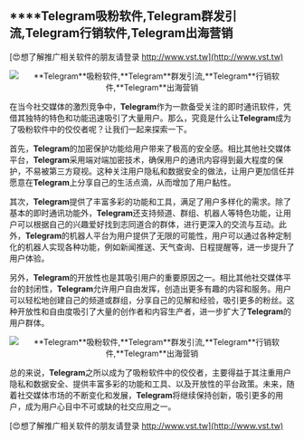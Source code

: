## ****Telegram**吸粉软件,**Telegram**群发引流,**Telegram**行销软件,**Telegram**出海营销**

[😍想了解推广相关软件的朋友请登录 http://www.vst.tw](http://www.vst.tw)

 <center><img src="https://vst.tw/MP4/tuiguang/png/0.png" alt="**Telegram**吸粉软件,**Telegram**群发引流,**Telegram**行销软件,**Telegram**出海营销"></center>

在当今社交媒体的激烈竞争中，**Telegram**作为一款备受关注的即时通讯软件，凭借其独特的特色和功能迅速吸引了大量用户。那么，究竟是什么让**Telegram**成为了吸粉软件中的佼佼者呢？让我们一起来探索一下。

首先，**Telegram**的加密保护功能给用户带来了极高的安全感。相比其他社交媒体平台，**Telegram**采用端对端加密技术，确保用户的通讯内容得到最大程度的保护，不易被第三方窥视。这种关注用户隐私和数据安全的做法，让用户更加信任并愿意在**Telegram**上分享自己的生活点滴，从而增加了用户黏性。

其次，**Telegram**提供了丰富多彩的功能和工具，满足了用户多样化的需求。除了基本的即时通讯功能外，**Telegram**还支持频道、群组、机器人等特色功能，让用户可以根据自己的兴趣爱好找到志同道合的群体，进行更深入的交流与互动。此外，**Telegram**的机器人平台为用户提供了无限的可能性，用户可以通过各种定制化的机器人实现各种功能，例如新闻推送、天气查询、日程提醒等，进一步提升了用户体验。

另外，**Telegram**的开放性也是其吸引用户的重要原因之一。相比其他社交媒体平台的封闭性，**Telegram**允许用户自由发挥，创造出更多有趣的内容和服务。用户可以轻松地创建自己的频道或群组，分享自己的见解和经验，吸引更多的粉丝。这种开放性和自由度吸引了大量的创作者和内容生产者，进一步扩大了**Telegram**的用户群体。

 <center><img src="https://vst.tw/MP4/tuiguang/png/5.png" alt="**Telegram**吸粉软件,**Telegram**群发引流,**Telegram**行销软件,**Telegram**出海营销"></center>

总的来说，**Telegram**之所以成为了吸粉软件中的佼佼者，主要得益于其注重用户隐私和数据安全、提供丰富多彩的功能和工具、以及开放性的平台政策。未来，随着社交媒体市场的不断变化和发展，**Telegram**将继续保持创新，吸引更多的用户，成为用户心目中不可或缺的社交应用之一。

[😍想了解推广相关软件的朋友请登录 http://www.vst.tw](http://www.vst.tw)



